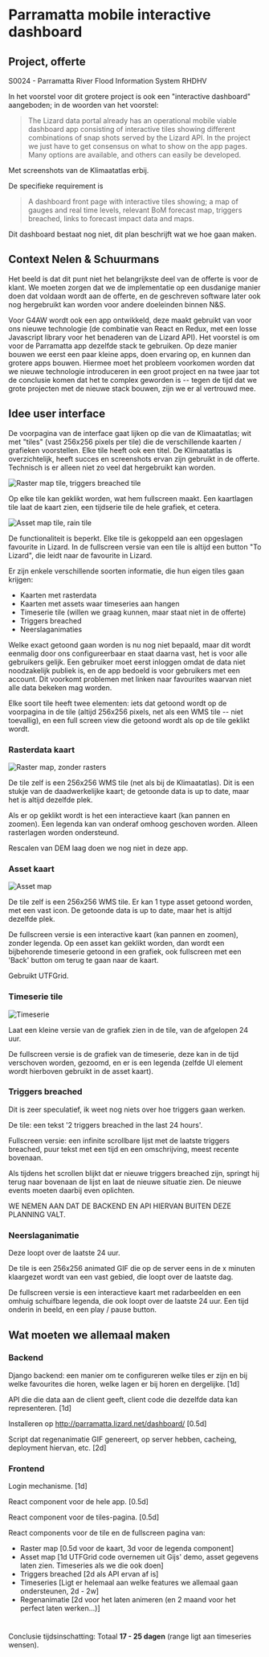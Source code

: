 # Parramatta mobile interactive dashboard

## Project, offerte


S0024 - Parramatta River Flood Information System RHDHV

In het voorstel voor dit grotere project is ook een "interactive
dashboard" aangeboden; in de woorden van het voorstel:

> The Lizard data portal already has an operational mobile viable
> dashboard app consisting of interactive tiles showing different
> combinations of snap shots served by the Lizard API. In the project we
> just have to get consensus on what to show on the app pages. Many
> options are available, and others can easily be developed.

Met screenshots van de Klimaatatlas erbij.

De specifieke requirement is

> A dashboard front page with interactive tiles showing; a map of gauges
> and real time levels, relevant BoM forecast map, triggers breached,
> links to forecast impact data and maps.

Dit dashboard bestaat nog niet, dit plan beschrijft wat we hoe gaan
maken.


## Context Nelen & Schuurmans


Het beeld is dat dit punt niet het belangrijkste deel van de offerte
is voor de klant. We moeten zorgen dat we de implementatie op een
dusdanige manier doen dat voldaan wordt aan de offerte, en de
geschreven software later ook nog hergebruikt kan worden voor andere
doeleinden binnen N&S.

Voor G4AW wordt ook een app ontwikkeld, deze maakt gebruikt van voor
ons nieuwe technologie (de combinatie van React en Redux, met een
losse Javascript library voor het benaderen van de Lizard API). Het
voorstel is om voor de Parramatta app dezelfde stack te gebruiken. Op
deze manier bouwen we eerst een paar kleine apps, doen ervaring op, en
kunnen dan grotere apps bouwen. Hiermee moet het probleem voorkomen
worden dat we nieuwe technologie introduceren in een groot project en
na twee jaar tot de conclusie komen dat het te complex geworden is --
tegen de tijd dat we grote projecten met de nieuwe stack bouwen, zijn
we er al vertrouwd mee.


## Idee user interface


De voorpagina van de interface gaat lijken op die van de Klimaatatlas;
wit met "tiles" (vast 256x256 pixels per tile) die de verschillende
kaarten / grafieken voorstellen. Elke tile heeft ook een titel. De
Klimaatatlas is overzichtelijk, heeft succes en screenshots ervan zijn
gebruikt in de offerte. Technisch is er alleen niet zo veel dat
hergebruikt kan worden.

![Raster map tile, triggers breached tile](design/Tiles.png)

Op elke tile kan geklikt worden, wat hem fullscreen maakt. Een
kaartlagen tile laat de kaart zien, een tijdserie tile de hele
grafiek, et cetera.

![Asset map tile, rain tile](design/Tiles2.png)

De functionaliteit is beperkt. Elke tile is gekoppeld aan een opgeslagen
favourite in Lizard. In de fullscreen versie van een tile
is altijd een button "To Lizard", die leidt naar de favourite in Lizard.

Er zijn enkele verschillende soorten informatie, die hun eigen tiles
gaan krijgen:

* Kaarten met rasterdata
* Kaarten met assets waar timeseries aan hangen
* Timeserie tile (willen we graag kunnen, maar staat niet in de offerte)
* Triggers breached
* Neerslaganimaties

Welke exact getoond gaan worden is nu nog niet bepaald, maar dit wordt
eenmalig door ons configureerbaar en staat daarna vast, het is voor
alle gebruikers gelijk. Een gebruiker moet eerst inloggen omdat de
data niet noodzakelijk publiek is, en de app bedoeld is voor
gebruikers met een account. Dit voorkomt problemen met linken naar
favourites waarvan niet alle data bekeken mag worden.

Elke soort tile heeft twee elementen: iets dat getoond wordt op de
voorpagina in de tile (altijd 256x256 pixels, net als een WMS tile --
niet toevallig), en een full screen view die getoond wordt als op de
tile geklikt wordt.

### Rasterdata kaart

![Raster map, zonder rasters](design/Rastermap.png)

De tile zelf is een 256x256 WMS tile (net als bij de
Klimaatatlas). Dit is een stukje van de daadwerkelijke kaart; de
getoonde data is up to date, maar het is altijd dezelfde plek.

Als er op geklikt wordt is het een interactieve kaart (kan pannen en
zoomen). Een legenda kan van onderaf omhoog geschoven worden. Alleen
rasterlagen worden ondersteund.

Rescalen van DEM laag doen we nog niet in deze app.

### Asset kaart

![Asset map](design/Assetmap.png)

De tile zelf is een 256x256 WMS tile. Er kan 1 type asset getoond
worden, met een vast icon. De getoonde data is up to date, maar het is
altijd dezelfde plek.

De fullscreen versie is een interactive kaart (kan pannen en zoomen),
zonder legenda. Op een asset kan geklikt worden, dan wordt een
bijbehorende timeserie getoond in een grafiek, ook fullscreen met een
'Back' button om terug te gaan naar de kaart.

Gebruikt UTFGrid.


### Timeserie tile

![Timeserie](design/Timeseries.png)

Laat een kleine versie van de grafiek zien in de tile, van de
afgelopen 24 uur.

De fullscreen versie is de grafiek van de timeserie, deze kan in de
tijd verschoven worden, gezoomd, en er is een legenda (zelfde UI
element wordt hierboven gebruikt in de asset kaart).


### Triggers breached


Dit is zeer speculatief, ik weet nog niets over hoe triggers gaan werken.

De tile: een tekst '2 triggers breached in the last 24 hours'.

Fullscreen versie: een infinite scrollbare lijst met de laatste triggers
breached, puur tekst met een tijd en een omschrijving, meest recente
bovenaan.

Als tijdens het scrollen blijkt dat er nieuwe triggers breached zijn,
springt hij terug naar bovenaan de lijst en laat de nieuwe situatie zien.
De nieuwe events moeten daarbij even oplichten.

WE NEMEN AAN DAT DE BACKEND EN API HIERVAN BUITEN DEZE PLANNING VALT.


### Neerslaganimatie


Deze loopt over de laatste 24 uur.

De tile is een 256x256 animated GIF die op de server eens in de x
minuten klaargezet wordt van een vast gebied, die loopt over de
laatste dag.

De fullscreen versie is een interactieve kaart met radarbeelden en een
omhuig schuifbare legenda, die ook loopt over de laatste 24 uur. Een
tijd onderin in beeld, en een play / pause button.


## Wat moeten we allemaal maken

### Backend

Django backend: een manier om te configureren welke tiles er zijn en
bij welke favourites die horen, welke lagen er bij horen en
dergelijke. [1d]

API die die data aan de client geeft, client code die dezelfde data
kan representeren. [1d]

Installeren op http://parramatta.lizard.net/dashboard/ [0.5d]

Script dat regenanimatie GIF genereert, op server hebben, cacheing,
deployment hiervan, etc. [2d]


### Frontend

Login mechanisme. [1d]

React component voor de hele app. [0.5d]

React component voor de tiles-pagina. [0.5d]

React components voor de tile en de fullscreen pagina van:

- Raster map [0.5d voor de kaart, 3d voor de legenda component]
- Asset map [1d UTFGrid code overnemen uit Gijs' demo, asset gegevens laten zien. Timeseries als we die ook doen]
- Triggers breached [2d als API ervan af is]
- Timeseries [Ligt er helemaal aan welke features we allemaal gaan ondersteunen, 2d - 2w]
- Regenanimatie [2d voor het laten animeren (en 2 maand voor het perfect laten werken...)]

#

Conclusie tijdsinschatting: Totaal **17 - 25 dagen** (range ligt aan timeseries wensen).
